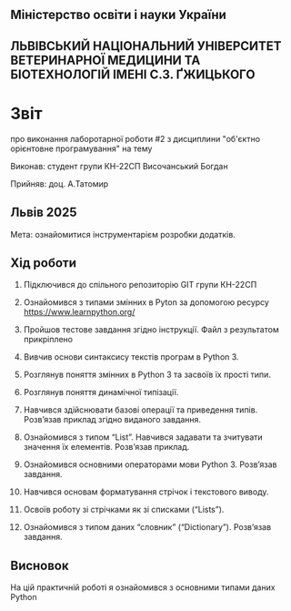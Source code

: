 ## Міністерство освіти і науки України

## ЛЬВІВСЬКИЙ НАЦІОНАЛЬНИЙ УНІВЕРСИТЕТ ВЕТЕРИНАРНОЇ МЕДИЦИНИ ТА БІОТЕХНОЛОГІЙ ІМЕНІ С.З. ҐЖИЦЬКОГО

# Звіт
про виконання лаборотарної роботи #2 з дисциплини "об'єктно орієнтовне програмування" на тему 

Виконав: студент групи КН-22СП Височанський Богдан

Прийняв: доц. А.Татомир

## Львів 2025

Мета: ознайомитися інструментарієм розробки додатків.

## Хід роботи

1. Підключився до спільного репозиторію GIT групи КН-22СП 

2. Ознайомився з типами змінних в Pyton за допомогою ресурсу https://www.learnpython.org/

3. Пройшов тестове завдання згідно інструкції. Файл з результатом прикріплено

4. Вивчив основи синтаксису текстів програм в Python 3.

5. Розглянув поняття змінних в Python 3 та засвоїв їх прості типи.

6. Розглянув поняття динамічної типізації.

7. Навчився здійснювати базові операції та приведення типів. Розв’язав приклад згідно виданого завдання.

8. Ознайомився з типом “List”. Навчився задавати та зчитувати значення їх елементів. Розв’язав приклад.

9. Ознайомився основними операторами мови Python 3. Розв’язав завдання.

10. Навчився основам форматування стрічок і текстового виводу.

11. Освоїв роботу зі стрічками як зі списками (“Lists”).

12. Ознайомився з типом даних “словник” (“Dictionary”). Розв’язав завдання.

## Висновок
На цій практичній роботі я ознайомився з основними типами даних Python